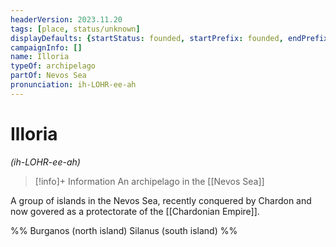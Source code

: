 ```yaml
---
headerVersion: 2023.11.20
tags: [place, status/unknown]
displayDefaults: {startStatus: founded, startPrefix: founded, endPrefix: destroyed, endStatus: destroyed}
campaignInfo: []
name: Illoria
typeOf: archipelago
partOf: Nevos Sea
pronunciation: ih-LOHR-ee-ah
---
```

# Illoria
*(ih-LOHR-ee-ah)*
>[!info]+ Information
> An archipelago in the [[Nevos Sea]]

A group of islands in the Nevos Sea, recently conquered by Chardon and now govered as a protectorate of the [[Chardonian Empire]]. 

%% 
Burganos (north island)
Silanus (south island)
%%